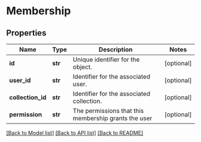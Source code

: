 # Membership

## Properties
Name | Type | Description | Notes
------------ | ------------- | ------------- | -------------
**id** | **str** | Unique identifier for the object. | [optional] 
**user_id** | **str** | Identifier for the associated user. | [optional] 
**collection_id** | **str** | Identifier for the associated collection. | [optional] 
**permission** | **str** | The permissions that this membership grants the user | [optional] 

[[Back to Model list]](../README.md#documentation-for-models) [[Back to API list]](../README.md#documentation-for-api-endpoints) [[Back to README]](../README.md)

